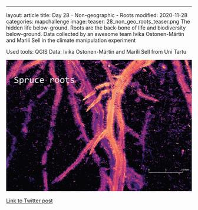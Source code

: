 ---
layout: article
title: Day 28 - Non-geographic - Roots
modified: 2020-11-28
categories: mapchallenge
image:
  teaser: 28_non_geo_roots_teaser.png
  The hidden life below-ground. Roots are the back-bone of life and biodiversity below-ground. Data collected by an awesome team Ivika Ostonen-Märtin and Marili Sell in the climate manipulation experiment

Used tools: QGIS
Data: Ivika Ostonen-Märtin and Marili Sell from Uni Tartu


![image of categories](../../images/28_non_geo_roots.png)

[Link to Twitter post](https://twitter.com/evelynuuemaa/status/1332603673512390663)
